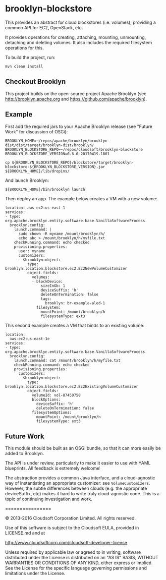 brooklyn-blockstore
===================

This provides an abstract for cloud blockstores (i.e. volumes), providing a common API for EC2, 
OpenStack, etc.

It provides operations for creating, attaching, mounting, unmounting, detaching and deleting 
volumes. It also includes the required filesystem operations for this.

To build the project, run:

    mvn clean install


## Checkout Brooklyn

This project builds on the open-source project Apache Brooklyn (see 
http://brooklyn.apache.org and https://github.com/apache/brooklyn).


## Example

First add the required jars to your Apache Brooklyn release (see "Future Work" for discussion 
of OSGi): 

    BROOKLYN_HOME=~/repos/apache/brooklyn/brooklyn-dist/dist/target/brooklyn-dist/brooklyn/
    BROOKLYN_BLOCKSTORE_REPO=~/repos/cloudsoft/brooklyn-blockstore
    BROOKLYN_BLOCKSTORE_VERSION=0.6.0-20170419.1801
    
    cp ${BROOKLYN_BLOCKSTORE_REPO}/blockstore/target/brooklyn-blockstore-${BROOKLYN_BLOCKSTORE_VERSION}.jar ${BROOKLYN_HOME}/lib/dropins/

And launch Brooklyn:

    ${BROOKLYN_HOME}/bin/brooklyn launch

Then deploy an app. The example below creates a VM with a new volume:

    location: aws-ec2:us-east-1
    services:
    - type: org.apache.brooklyn.entity.software.base.VanillaSoftwareProcess
      brooklyn.config:
        launch.command: |
          sudo chown -R myname /mount/brooklyn/h/
          echo abc > /mount/brooklyn/h/myfile.txt
        checkRunning.command: echo checked
        provisioning.properties:
          user: myname
          customizers:
          - $brooklyn:object:
              type: brooklyn.location.blockstore.ec2.Ec2NewVolumeCustomizer
              object.fields:
                volumes:
                - blockDevice:
                    sizeInGb: 1
                    deviceSuffix: 'h'
                    deleteOnTermination: false
                    tags:
                      brooklyn: br-example-aled-1
                  filesystem:
                    mountPoint: /mount/brooklyn/h
                    filesystemType: ext3

This second example creates a VM that binds to an existing volume:

    location:
      aws-ec2:us-east-1e
    services:
    - type: org.apache.brooklyn.entity.software.base.VanillaSoftwareProcess
      brooklyn.config:
        launch.command: cat /mount/brooklyn/h/myfile.txt
        checkRunning.command: echo checked
        provisioning.properties:
          customizers:
          - $brooklyn:object:
              type: brooklyn.location.blockstore.ec2.Ec2ExistingVolumeCustomizer
              object.fields:
                volumeId: vol-87450758
                blockOptions:
                  deviceSuffix: 'h'
                  deleteOnTermination: false
                filesystemOptions:
                  mountPoint: /mount/brooklyn/h
                  filesystemType: ext3


## Future Work

This module should be built as an OSGi bundle, so that it can more easily be added to Brooklyn.

The API is under review, particularly to make it easier to use with YAML blueprints.
All feedback is extremely welcome!

The abstraction provides a common Java interface, and a cloud-agnostic way of instantiating 
an appropriate customizer: see `VolumeCustomizers`. However, the subtle differences between
clouds (e.g. the appropriate deviceSuffix, etc) makes it hard to write truly cloud-agnostic
code. This is a topic of continuing investigation and work. 


================

&copy; 2013-2016 Cloudsoft Corporation Limited. All rights reserved.

Use of this software is subject to the Cloudsoft EULA, provided in LICENSE.md and at 

http://www.cloudsoftcorp.com/cloudsoft-developer-license

Unless required by applicable law or agreed to in writing, software distributed under the License is distributed on an "AS IS" BASIS, WITHOUT WARRANTIES OR CONDITIONS OF ANY KIND, either express or implied. See the License for the specific language governing permissions and limitations under the License.
